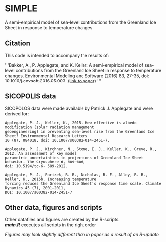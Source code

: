 # SIMPLE
A semi-empirical model of sea-level contributions from the Greenland Ice Sheet in response to temperature changes

## Citation

This code is intended to accompany the results of:

'''Bakker, A., P. Applegate, and K. Keller: A semi-empirical model of sea-level contributions from the Greenland Ice Sheet in response to temperature changes. Environmental Modeling and Software (2016) 83, 27-35, doi: 10.1016/j.envsoft.2016.05.003. [(link to paper)](http://www.sciencedirect.com/science/article/pii/S1364815216301347)
'''

## SICOPOLIS data
SICOPOLOS data were made available by Patrick J. Applegate and were derived for:

    Applegate, P. J., Keller, K., 2015. How effective is albedo modification (solar radiation management 
    geoengineering) in preventing sea-level rise from the Greenland Ice Sheet? Environmental Research Letters 
    10 (8), 084018, doi: 10.1007/s00382-014-2451-7.

    Applegate, P. J., Kirchner, N., Stone, E. J., Keller, K., Greve, R., 2012. An assessment of key model 
    parametric uncertainties in projections of Greenland Ice Sheet behavior. The Cryosphere 6, 589–606, 
    doi: 10.5194/tc-6- 589-2012.

    Applegate, P. J., Parizek, B. R., Nicholas, R. E., Alley, R. B., Keller, K., 2015b. Increasing temperature 
    forcing reduces the Greenland Ice Sheet’s response time scale. Climate Dynamics 45 (7), 2001–2011, 
    DOI: 10.1007/s00382-014-2451-7

## Other data, figures and scripts
Other datafiles and figures are created by the R-scripts.  
**_main.R_** executes all scripts in the right order

*Figures may look slightly different than in paper as a result of an R-update*
